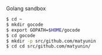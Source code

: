 Golang sandbox

```bash
$ cd ~
$ mkdir gocode
$ export GOPATH=$HOME/gocode
$ cd gocode
$ mkdir -p src/github.com/matyunin
$ cd cd src/github.com/matyunin/
```